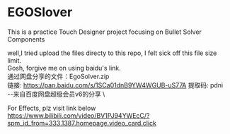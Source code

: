 # EGOSlover
This is a practice Touch Designer project focusing on Bullet Solver  Components 

well,I tried upload the files directy to this repo, I felt sick off this file size limit. \
Gosh, forgive me on using baidu's link. \
通过网盘分享的文件：EgoSolver.zip \
链接: https://pan.baidu.com/s/1SCa01dnB9YW4WGUB-uS77A 提取码: pdni \
--来自百度网盘超级会员v6的分享 \

For Effects, plz visit link below
https://www.bilibili.com/video/BV1PJ94YWEcC/?spm_id_from=333.1387.homepage.video_card.click



